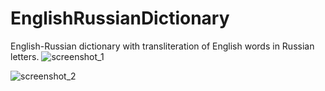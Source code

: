 # EnglishRussianDictionary
English-Russian dictionary with transliteration of English words in Russian letters.
![screenshot_1](https://user-images.githubusercontent.com/43447356/45868043-7a9dcb00-bd8d-11e8-9a34-86839ced7f2d.png)

![screenshot_2](https://user-images.githubusercontent.com/43447356/45868127-b042b400-bd8d-11e8-879f-10ffe61513e9.png)
